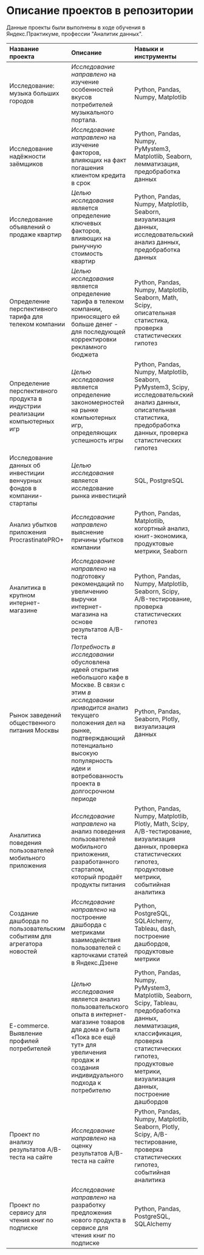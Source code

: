 # Описание проектов в репозитории
Данные проекты были выполнены в ходе обучения в Яндекс.Практикуме, профессии "Аналитик данных".

| Название проекта | Описание |	Навыки и инструменты | Ссылка |
| :--------------- | :------- | :------------------- | :----- |
| Исследование: музыка больших городов | *Исследование направлено* на изучение особенностей вкусов потребителей музыкального портала. | Python, Pandas, Numpy, Matplotlib | [big_cities_music][1] | 
| Исследование надёжности заёмщиков | *Исследование направлено* на изучение факторов, влияющих на факт погашения клиентом кредита в срок | Python, Pandas, Numpy, PyMystem3, Matplotlib, Seaborn, лемматизация, предобработка данных | [bank_clients][2] |
| Исследование объявлений о продаже квартир | *Целью исследования* является определение ключевых факторов, влияющих на рынучную стоимость квартир | Python, Pandas, Numpy, Matplotlib, Seaborn, визуализация данных, исследовательский анализ данных, предобработка данных | [apartments_project][3] |
| Определение перспективного тарифа для телеком компании | *Целью исследования* является определение тарифа в телеком компании, приносящего ей больше денег - для последующей корректировки рекламного бюджета | Python, Pandas, Numpy, Matplotlib, Seaborn, Math, Scipy, описательная статистика, проверка статистических гипотез | [telekom_project][4] |
| Определение перспективного продукта в индустрии реализации компьютерных игр | *Целью исследования* является определение закономерностей на рынке компьютерных игр, определяющих успешность игры | Python, Pandas, Numpy, Matplotlib, Seaborn, PyMystem3, Scipy, исследовательский анализ данных, описательная статистика, предобработка данных, проверка статистических гипотез | [games_project][5] |
| Исследование данных об инвестиции венчурных фондов в компании-стартапы | *Целью исследования* является исследование рынка инвестиций | SQL, PostgreSQL | [investments][6] |
| Анализ убытков приложения ProcrastinatePRO+ | *Исследование направлено* выяснение причины убытков компании | Python, Pandas, Matplotlib, когортный анализ, юнит-экономика, продуктовые метрики, Seaborn | [procrastinate_pro][7] |
| Аналитика в крупном интернет-магазине | *Исследование направлено* на подготовку рекомендаций по увеличению выручки интернет-магазина на основе результатов A/B-теста | Python, Pandas, Numpy, Matplotlib, Seaborn, Scipy, A/B-тестирование, проверка статистических гипотез | [A_B_test][8] |
| Рынок заведений общественного питания Москвы | *Потребность в исследовании* обусловлена идеей открытия небольшого кафе в Москве. В связи с этим *в исследовании приводится* анализ текущего положения дел на рынке, подтверждающий потенциально высокую популярность идеи и вотребованность проекта в долгосрочном периоде | Python, Pandas, Seaborn, Plotly, визуализация данных | [cafe_Moscow_research][9] |
| Аналитика поведения пользователей мобильного приложения | *Исследование направлено* на анализ поведения пользователей мобильного приложения, разработанного стартапом, который продаёт продукты питания | Python, Pandas, Numpy, Matplotlib, Plotly, Math, Scipy, A/B-тестирование, визуализация данных, проверка статистических гипотез, продуктовые метрики, событийная аналитика | [A_A_B_test][10] |
| Создание дашборда по пользовательским событиям для агрегатора новостей | *Исследование направлено* на построение дашборда с метриками взаимодействия пользователей с карточками статей в Яндекс.Дзене | Python, PostgreSQL, SQLAlchemy, Tableau, dash, построение дашбордов, продуктовые метрики | [yandex_dzen_dashboard][11] |
| E-commerce. Выявление профилей потребителей | *Целью исследования* является анализ пользовательского опыта в интернет-магазине товаров для дома и быта «Пока все ещё тут» для увеличения продаж и создания индивидуального подхода к потребителю | Python, Pandas, Numpy, PyMystem3, Matplotlib, Seaborn, Scipy, Tableau, предобработка данных, лемматизация, классификация, проверка статистических гипотез, продуктовые метрики, визуализация данных, построение дашбордов | [e_commerce][12] |
| Проект по анализу результатов A/B-теста на сайте | *Исследование направлено* на оценку результатов A/B-теста на сайте | Python, Pandas, Numpy, Matplotlib, Seaborn, Plotly, Scipy, A/B-тестирование, проверка статистических гипотез, событийная аналитика | [recommender_system_test][13] |
| Проект по сервису для чтения книг по подписке | *Исследование направлено* на разработку предложения нового продукта в сервисе для чтения книг по подписке | Python, Pandas, PostgreSQL, SQLAlchemy | [book_service][14] |


[13]:https://github.com/Butac2099/Projects_YandexPracticum/tree/main/A_B-Test%20Results%20Analysis
[8]:https://github.com/Butac2099/Projects_YandexPracticum/tree/main/Analytics%20in%20an%20E-commerce%20Store
[7]:https://github.com/Butac2099/Projects_YandexPracticum/tree/main/App%20Loss%20Analysis
[2]:https://github.com/Butac2099/Projects_YandexPracticum/tree/main/Borrower%20Reliability%20Study
[11]:https://github.com/Butac2099/Projects_YandexPracticum/tree/main/Creating%20a%20Dashboard%20for%20a%20News%20Aggregator
[5]:https://github.com/Butac2099/Projects_YandexPracticum/tree/main/Exploring%20Video%20Game%20Success%20Patterns
[9]:https://github.com/Butac2099/Projects_YandexPracticum/tree/main/Market%20Analysis%20of%20Catering%20Establishments%20in%20Moscow
[14]:https://github.com/Butac2099/Projects_YandexPracticum/tree/main/New%20Product%20Proposal%20in%20Book%20Service
[4]:https://github.com/Butac2099/Projects_YandexPracticum/tree/main/Prospective%20Tariff%20Determination
[3]:https://github.com/Butac2099/Projects_YandexPracticum/tree/main/Real%20Estate%20Market%20Analysis%20in%20St.%20Petersburg
[12]:https://github.com/Butac2099/Projects_YandexPracticum/tree/main/UX%20Analysis%20in%20an%20Online%20Store
[10]:https://github.com/Butac2099/Projects_YandexPracticum/tree/main/User%20Behavior%20Analysis%20in%20a%20App
[6]:https://github.com/Butac2099/Projects_YandexPracticum/tree/main/Venture%20Fund%20Investment%20Data%20Study
[1]:https://github.com/Butac2099/Projects_YandexPracticum/tree/main/Yandex.Music%20Service%20Data%20Analysis
